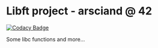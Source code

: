 # Libft project - arsciand @ 42

[![Codacy Badge](https://api.codacy.com/project/badge/Grade/465e353dc0b3478090254f186e85ac96)](https://app.codacy.com/app/acuD1/Libft?utm_source=github.com&utm_medium=referral&utm_content=acuD1/Libft&utm_campaign=Badge_Grade_Dashboard)

Some libc functions and more...
